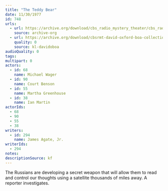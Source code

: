 ```yaml
---
title: "The Teddy Bear"
date: 11/30/1977
id: 748
urls: 
  - url: https://archive.org/download/cbs_radio_mystery_theater/cbs_radio_mystery_theater-0701-0750.zip/cbs_radio_mystery_theater-0701-0750%2Fcbsrmt_0748_the_teddy_bear.mp3
    source: archive-org
  - url: https://archive.org/download/cbsrmt-david-oxford-boa-collection/CBSRMT-771130-0748-The-Teddy-Bear-(128-48)_WBBM-JE-{BoA}.mp3
    quality: 0
    source: kl-davidoboa
audioQuality: 0
tags: 
multipart: 0
actors:  
  - id: 68
    name: Michael Wager  
  - id: 90
    name: Court Benson  
  - id: 55
    name: Martha Greenhouse  
  - id: 38
    name: Ian Martin
actorIds:  
  - 68  
  - 90  
  - 55  
  - 38
writers:  
  - id: 294
    name: James Agate, Jr.
writerIds:  
  - 294
notes: 
descriptionSource: kf
---
```

The Russians are developing a secret weapon that will allow them to read and control our thoughts using a satellite thousands of miles away. A reporter investigates.